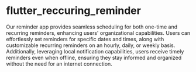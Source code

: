# flutter_reccuring_reminder

Our reminder app provides seamless scheduling for both one-time and recurring reminders, enhancing users' organizational capabilities. Users can effortlessly set reminders for specific dates and times, along with customizable recurring reminders on an hourly, daily, or weekly basis. Additionally, leveraging local notification capabilities, users receive timely reminders even when offline, ensuring they stay informed and organized without the need for an internet connection.
